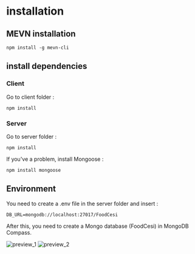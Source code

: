 # installation

## MEVN installation

```
npm install -g mevn-cli
```

## install dependencies

### Client

Go to client folder :

```
npm install
```

### Server

Go to server folder :

```
npm install
```

If you've a problem, install Mongoose :

```
npm install mongoose
```

## Environment

You need to create a .env file in the server folder and insert :

```
DB_URL=mongodb://localhost:27017/FoodCesi
```

After this, you need to create a Mongo database (FoodCesi) in MongoDB Compass.

![preview_1](https://user-images.githubusercontent.com/48790000/172847851-af0f3b2f-ee40-4551-baea-3aebfeea1228.png)
![preview_2](https://user-images.githubusercontent.com/48790000/172847884-0591fac2-e042-488e-866f-e75c13a400fc.png)
